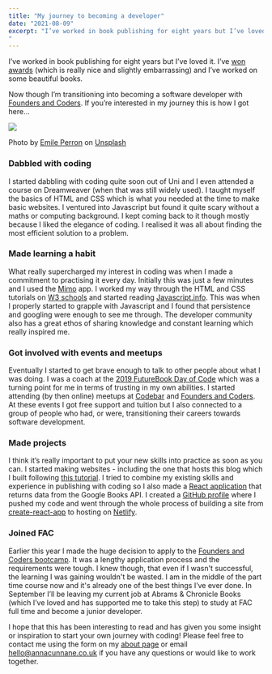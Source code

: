 ```yaml
---
title: "My journey to becoming a developer"
date: "2021-08-09"
excerpt: "I’ve worked in book publishing for eight years but I’ve loved it. I’ve won awards (which is really nice and slightly embarrassing) and I’ve worked on some beautiful books.
"
---
```


I’ve worked in book publishing for eight years but I’ve loved it. I’ve [won awards](https://hub.londonbookfair.co.uk/trailblazer-awards-winners-revealed-by-the-london-book-fair-3/) (which is really nice and slightly embarrassing) and I’ve worked on some beautiful books.

Now though I’m transitioning into becoming a software developer with [Founders and Coders](https://www.foundersandcoders.com/). If you’re interested in my journey this is how I got here...

![](https://images.unsplash.com/photo-1484417894907-623942c8ee29?ixid=MnwxMjA3fDB8MHxwaG90by1wYWdlfHx8fGVufDB8fHx8&ixlib=rb-1.2.1&auto=format&fit=crop&w=889&q=80)

Photo by <a href="https://unsplash.com/@emilep?utm_source=unsplash&utm_medium=referral&utm_content=creditCopyText">Emile Perron</a> on <a href="https://unsplash.com/s/photos/coding?utm_source=unsplash&utm_medium=referral&utm_content=creditCopyText">Unsplash</a>

### Dabbled with coding

I started dabbling with coding quite soon out of Uni and I even attended a course on Dreamweaver (when that was still widely used). I taught myself the basics of HTML and CSS which is what you needed at the time to make basic websites. I ventured into Javascript but found it quite scary without a maths or computing background. I kept coming back to it though mostly because I liked the elegance of coding. I realised it was all about finding the most efficient solution to a problem.

### Made learning a habit

What really supercharged my interest in coding was when I made a commitment to practising it every day. Initially this was just a few minutes and I used the [Mimo](https://getmimo.com/) app. I worked my way through the HTML and CSS tutorials on [W3 schools](https://www.w3schools.com/) and started reading [Javascript.info](https://javascript.info/). This was when I properly started to grapple with Javascript and I found that persistence and googling were enough to see me through. The developer community also has a great ethos of sharing knowledge and constant learning which really inspired me.

### Got involved with events and meetups

Eventually I started to get brave enough to talk to other people about what I was doing. I was a coach at the [2019 FutureBook Day of Code](https://dayofcode.co.uk/) which was a turning point for me in terms of trusting in my own abilities. I started attending (by then online) meetups at [Codebar](https://codebar.io/) and [Founders and Coders](). At these events I got free support and tuition but I also connected to a group of people who had, or were, transitioning their careers towards software development.

### Made projects

I think it’s really important to put your new skills into practice as soon as you can. I started making websites - including the one that hosts this blog which I built following [this tutorial](https://www.youtube.com/watch?v=8t0vNu2fCCM&t=15148s). I tried to combine my existing skills and experience in publishing with coding so I also made a [React application](https://romantic-ardinghelli-5883b1.netlify.app/) that returns data from the Google Books API.
I created a [GitHub profile](https://github.com/Moggach) where I pushed my code and went through the whole process of building a site from [create-react-app](https://create-react-app.dev/) to hosting on [Netlify](https://www.netlify.com/).

### Joined FAC

Earlier this year I made the huge decision to apply to the [Founders and Coders bootcamp](https://www.foundersandcoders.com/apply/). It was a lengthy application process and the requirements were tough. I knew though, that even if I wasn't successful, the learning I was gaining wouldn't be wasted. I am in the middle of the part time course now and it's already one of the best things I’ve ever done. In September I’ll be leaving my current job at Abrams & Chronicle Books (which I’ve loved and has supported me to take this step) to study at FAC full time and become a junior developer.

I hope that this has been interesting to read and has given you some insight or inspiration to start your own journey with coding! Please feel free to contact me using the form on my [about page](https://www.annacunnane.co.uk/about) or email hello@annacunnane.co.uk if you have any questions or would like to work together.

